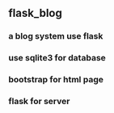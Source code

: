 ## flask_blog
### a blog system use flask
### use sqlite3 for database
### bootstrap for html page
### flask for server
